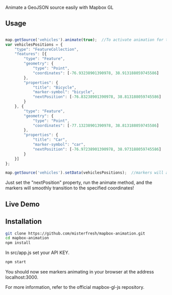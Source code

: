 Animate a GeoJSON source easily with Mapbox GL

## Usage

```js

map.getSource('vehicles').animate(true);  //To activate animation for this source
var vehiclesPositions = {
    "type": "FeatureCollection",
    "features": [{
        "type": "Feature",
        "geometry": {
            "type": "Point",
            "coordinates": [-76.93238901390978, 38.913188059745586]
        },
        "properties": {
            "title": "Bicycle",
            "marker-symbol": "bicycle",
            "nextPosition": [-76.83238901390978, 38.813188059745586]
        }
    }, {
        "type": "Feature",
        "geometry": {
            "type": "Point",
            "coordinates": [-77.13238901390978, 38.813188059745586]
        },
        "properties": {
            "title": "Car",
            "marker-symbol": "car",
            "nextPosition": [-76.97238901390978, 38.973188059745586]
        }
    }]
};

map.getSource('vehicles').setData(vehiclesPositions);  //markers will animate

```

Just set the "nextPosition" property, run the animate method, and the markers will smoothly transition to the specified coordinates!

## Live Demo


## Installation

```bash
git clone https://github.com/misterfresh/mapbox-animation.git
cd mapbox-animation
npm install
```

In src/app.js set your API KEY.
```bash
npm start
```
You should now see markers animating in your browser at the address localhost:3000.

For more information, refer to the official mapbox-gl-js repository.